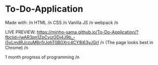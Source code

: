# To-Do-Application

Made with: /n
HTML /n
CSS /n
Vanilla JS /n
webpack /n

LIVE PREVIEW: https://minho-sama.github.io/To-Do-Application/?fbclid=IwAR3pn1ZpCvjzGDj4J9b_-i5vLmdRJczuM6n1rJohT0BGXrc4CY8i63yJGrI /n
(The page looks best in Chrome) /n

1 month progress of programming /n
